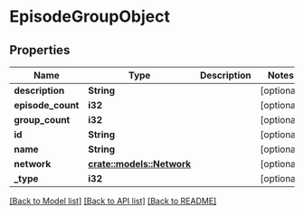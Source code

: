 # EpisodeGroupObject

## Properties

Name | Type | Description | Notes
------------ | ------------- | ------------- | -------------
**description** | **String** |  | [optional] 
**episode_count** | **i32** |  | [optional] 
**group_count** | **i32** |  | [optional] 
**id** | **String** |  | [optional] 
**name** | **String** |  | [optional] 
**network** | [**crate::models::Network**](Network.md) |  | [optional] 
**_type** | **i32** |  | [optional] 

[[Back to Model list]](../README.md#documentation-for-models) [[Back to API list]](../README.md#documentation-for-api-endpoints) [[Back to README]](../README.md)


